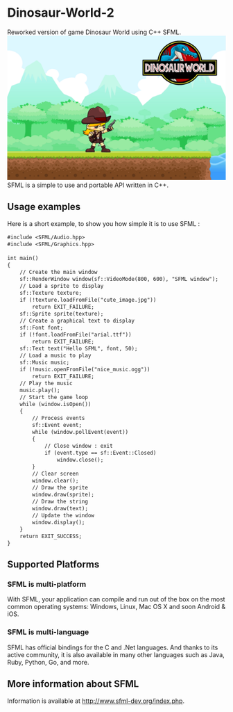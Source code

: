 # Dinosaur-World-2
Reworked version of game Dinosaur World using C++ SFML.
![screenshot of sample](https://github.com/dima-shm/Dinosaur-World-2/blob/master/Dinosaur%20World/Data/Images/Menu/Background%20Menu.png)
SFML is a simple to use and portable API written in C++.

## Usage examples
Here is a short example, to show you how simple it is to use SFML :
```
#include <SFML/Audio.hpp>
#include <SFML/Graphics.hpp>

int main()
{
    // Create the main window
    sf::RenderWindow window(sf::VideoMode(800, 600), "SFML window");
    // Load a sprite to display
    sf::Texture texture;
    if (!texture.loadFromFile("cute_image.jpg"))
        return EXIT_FAILURE;
    sf::Sprite sprite(texture);
    // Create a graphical text to display
    sf::Font font;
    if (!font.loadFromFile("arial.ttf"))
        return EXIT_FAILURE;
    sf::Text text("Hello SFML", font, 50);
    // Load a music to play
    sf::Music music;
    if (!music.openFromFile("nice_music.ogg"))
        return EXIT_FAILURE;
    // Play the music
    music.play();
    // Start the game loop
    while (window.isOpen())
    {
        // Process events
        sf::Event event;
        while (window.pollEvent(event))
        {
            // Close window : exit
            if (event.type == sf::Event::Closed)
                window.close();
        }
        // Clear screen
        window.clear();
        // Draw the sprite
        window.draw(sprite);
        // Draw the string
        window.draw(text);
        // Update the window
        window.display();
    }
    return EXIT_SUCCESS;
}
```

## Supported Platforms
### SFML is multi-platform
With SFML, your application can compile and run out of the box on the most common operating systems: Windows, Linux, Mac OS X and soon Android & iOS.
### SFML is multi-language
SFML has official bindings for the C and .Net languages. And thanks to its active community, it is also available in many other languages such as Java, Ruby, Python, Go, and more.

## More information about SFML
Information is available at http://www.sfml-dev.org/index.php.